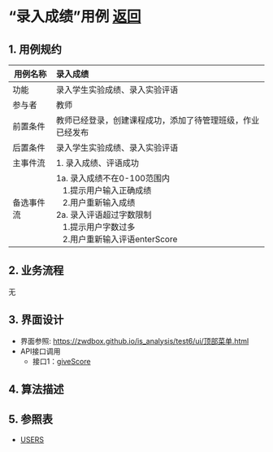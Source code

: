 # “录入成绩”用例 [返回](../README.md)

## 1. 用例规约

|用例名称| 录入成绩 |
|-------|:-------------|
|功能| 录入学生实验成绩、录入实验评语 |
|参与者| 教师 |
|前置条件| 教师已经登录，创建课程成功，添加了待管理班级，作业已经发布 |
|后置条件| 录入学生实验成绩、录入实验评语 |
|主事件流| 1. 录入成绩、评语成功 |
|备选事件流|1a. 录入成绩不在0-100范围内 <br/>&nbsp;&nbsp; 1.提示用户输入正确成绩 <br/>&nbsp;&nbsp; 2.用户重新输入成绩 <br/>2a. 录入评语超过字数限制 <br/>&nbsp;&nbsp; 1.提示用户字数过多 <br/>&nbsp;&nbsp; 2.用户重新输入评语enterScore|

## 2. 业务流程
无

## 3. 界面设计
- 界面参照: https://zwdbox.github.io/is_analysis/test6/ui/顶部菜单.html
- API接口调用
    - 接口1：[giveScore](../接口/enterScore.md)

## 4. 算法描述
    
## 5. 参照表

- [USERS](../数据库设计.md/#GRADE)

